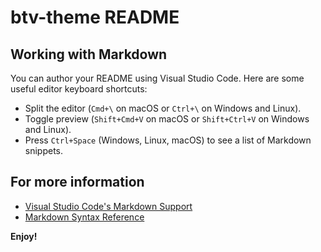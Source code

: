 # btv-theme README

## Working with Markdown

You can author your README using Visual Studio Code. Here are some useful editor keyboard shortcuts:

-   Split the editor (`Cmd+\` on macOS or `Ctrl+\` on Windows and Linux).
-   Toggle preview (`Shift+Cmd+V` on macOS or `Shift+Ctrl+V` on Windows and Linux).
-   Press `Ctrl+Space` (Windows, Linux, macOS) to see a list of Markdown snippets.

## For more information

-   [Visual Studio Code's Markdown Support](http://code.visualstudio.com/docs/languages/markdown)
-   [Markdown Syntax Reference](https://help.github.com/articles/markdown-basics/)

**Enjoy!**
